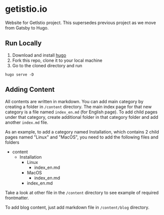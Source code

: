 # getistio.io
Website for GetIstio project. This supersedes previous project as we move from Gatsby to Hugo.

## Run Locally
1. Download and install [hugo](https://www.gethugo.io)
2. Fork this repo, clone it to your local machine 
3. Go to the cloned directory and run

```
hugo serve -D
```

## Adding Content
All contents are written in markdown. You can add main category by creating a folder in `/content` directory. The main index page for that new category is a file named `index_en.md` (for English page). To add child pages under that category, create additional folder in that category folder and add another `index.md` file.

As an example, to add a category named Installation, which contains 2 child pages named "Linux" and "MacOS", you need to add the following files and folders

- content
  - Installation
    - Linux
      - index_en.md
    - MacOS
      - index_en.md
    - index_en.md

Take a look at other file in the `/content` directory to see example of required frontmatter.

To add blog content, just add markdown file in `/content/blog` directory.
